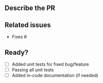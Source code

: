 ## Describe the PR

<!-- A clear and concise description of the bug the PR fixes or the feature the PR introduces. -->

## Related issues

<!-- PR relates to issues in the `writer` repo: -->

- Fixes #

## Ready?

<!-- If you feel like you can help to check off the following tasks, that'd be great. If not, don't worry - we will take care of it. -->

- [ ] Added unit tests for fixed bug/feature
- [ ] Passing all unit tests
- [ ] Added in-code documentation (if needed)
